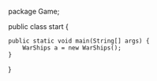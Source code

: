 package Game;

public class start {

	public static void main(String[] args) {
		WarShips a = new WarShips();
	}

}
